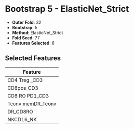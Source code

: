 # Bootstrap 5 - ElasticNet_Strict

- **Outer Fold**: 32
- **Bootstrap**: 5
- **Method**: ElasticNet_Strict
- **Fold Seed**: 77
- **Features Selected**: 6

## Selected Features

| Feature |
|---------|
| CD4 Treg _CD3 |
| CD8pos_CD3 |
| CD8 RO PD1_CD3 |
| Tconv memDR_Tconv |
| DR_CD8RO |
| NKCD16_NK |
